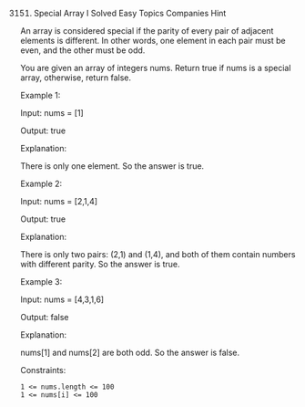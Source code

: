 3151. Special Array I
Solved
Easy
Topics
Companies
Hint

An array is considered special if the parity of every pair of adjacent elements is different. In other words, one element in each pair must be even, and the other must be odd.

You are given an array of integers nums. Return true if nums is a special array, otherwise, return false.

 

Example 1:

Input: nums = [1]

Output: true

Explanation:

There is only one element. So the answer is true.

Example 2:

Input: nums = [2,1,4]

Output: true

Explanation:

There is only two pairs: (2,1) and (1,4), and both of them contain numbers with different parity. So the answer is true.

Example 3:

Input: nums = [4,3,1,6]

Output: false

Explanation:

nums[1] and nums[2] are both odd. So the answer is false.

 

Constraints:

    1 <= nums.length <= 100
    1 <= nums[i] <= 100

